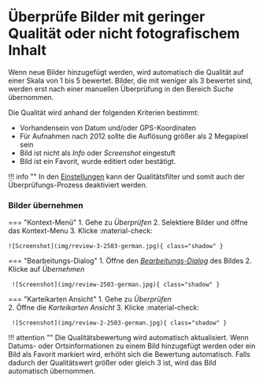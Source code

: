 # Überprüfe Bilder mit geringer Qualität oder nicht fotografischem Inhalt #
Wenn neue Bilder hinzugefügt werden, wird automatisch die Qualität auf einer Skala von 1 bis 5 bewertet. Bilder, die mit weniger als 3 bewertet sind, werden erst nach einer manuellen Überprüfung in den Bereich *Suche* übernommen.

Die Qualität wird anhand der folgenden Kriterien bestimmt:

* Vorhandensein von Datum und/oder GPS-Koordinaten
* Für Aufnahmen nach 2012 sollte die Auflösung größer als 2 Megapixel sein
* Bild ist nicht als *Info* oder *Screenshot* eingestuft
* Bild ist ein Favorit, wurde editiert oder bestätigt.

!!! info ""
    In den [Einstellungen](../settings/general.md) kann der Qualitätsfilter und somit auch der Überprüfungs-Prozess deaktiviert werden.

### Bilder übernehmen ###

=== "Kontext-Menü"
    1. Gehe zu *Überprüfen*
    2. Selektiere Bilder und öffne das Kontext-Menu
    3. Klicke :material-check:

    ![Screenshot](img/review-3-2503-german.jpg){ class="shadow" }

=== "Bearbeitungs-Dialog"
     1. Öffne den [*Bearbeitungs-Dialog*](edit.md) des Bildes
     2. Klicke auf *Übernehmen*

     ![Screenshot](img/review-2503-german.jpg){ class="shadow" }

=== "Karteikarten Ansicht"
     1. Gehe zu *Überprüfen*     
     2. Öffne die *Karteikarten Ansicht*
     3. Klicke :material-check:

     ![Screenshot](img/review-2-2503-german.jpg){ class="shadow" }



!!! attention ""
    Die Qualitätsbewertung wird automatisch aktualisiert.
    Wenn Datums- oder Ortsinformationen zu einem Bild hinzugefügt werden oder ein Bild als Favorit markiert wird, erhöht sich die Bewertung automatisch.
    Falls dadurch der Qualitätswert größer oder gleich 3 ist, wird das Bild automatisch übernommen.
